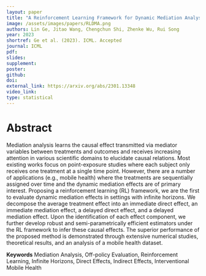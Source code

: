 ```yaml
---
layout: paper
title: "A Reinforcement Learning Framework for Dynamic Mediation Analysis"
image: /assets/images/papers/RLDMA.png
authors: Lin Ge, Jitao Wang, Chengchun Shi, Zhenke Wu, Rui Song
year: 2023
shortref: Ge et al. (2023). ICML. Accepted
journal: ICML
pdf: 
slides: 
supplement:
poster: 
github: 
doi: 
external_link: https://arxiv.org/abs/2301.13348
video_link: 
type: statistical
---
```



# Abstract

Mediation analysis learns the causal effect transmitted via mediator variables between treatments and outcomes and receives increasing attention in various scientific domains to elucidate causal relations. Most existing works focus on point-exposure studies where each subject only receives one treatment at a single time point. However, there are a number of applications (e.g., mobile health) where the treatments are sequentially assigned over time and the dynamic mediation effects are of primary interest. Proposing a reinforcement learning (RL) framework, we are the first to evaluate dynamic mediation effects in settings with infinite horizons. We decompose the average treatment effect into an immediate direct effect, an immediate mediation effect, a delayed direct effect, and a delayed mediation effect. Upon the identification of each effect component, we further develop robust and semi-parametrically efficient estimators under the RL framework to infer these causal effects. The superior performance of the proposed method is demonstrated through extensive numerical studies, theoretical results, and an analysis of a mobile health dataset.

**Keywords** Mediation Analysis, Off-policy Evaluation, Reinforcement Learning, Infinite Horizons, Direct Effects, Indirect Effects, Interventional Mobile Health
